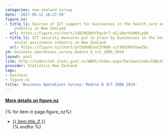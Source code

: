 ```yaml
---
categories: new-zealand survey
date: '2017-05-11 16:27:39'
figure_nz:
- title_l1: Sources of ICT support for businesses in the health care and social assistance
    industry in New Zealand
  url: https://figure.nz/chart/14B29EUbhfXqc9r7-wI1i8erHcW6KipQX
- title_l1: ICT security measures put in place by businesses in the health care and
    social assistance industry in New Zealand
  url: https://figure.nz/chart/yYtb9b8bJutZYN98-sitYRUzRU7UaeZQc
id: business_operations_survey_module_b_ict_2008_2014
layout: post
link: http://nzdotstat.stats.govt.nz/WBOS/Index.aspx?DataSetCode=TABLECODE7622
provider: Statistics New Zealand
tags:
- business
- figure.nz
title: 'Business Operations Survey: Module B ICT 2008 2014'
---
```


<h4><u> More details on figure.nz</u></h4>
{% for item in page.figure_nz%}
<ul class="post-list-l2">
    <li><a href="{{ item.url }}">{{ item.title_l1 }}</a></li>
{% endfor %}
</ul>